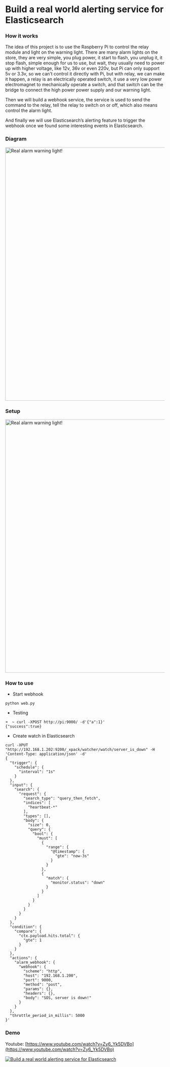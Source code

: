 
# Build a real world alerting service for Elasticsearch

### How it works
The idea of this project is to use the Raspberry Pi to control the relay module and light on the warning light. There are many alarm lights on the store, they are very simple, you plug power, it start to flash, you unplug it, it stop flash, simple enough for us to use, but wait, they usually need to power up with higher voltage, like 12v, 36v or even 220v, but Pi can only support 5v or 3.3v, so we can’t control it directly with Pi, but with relay, we can make it happen, a relay is an electrically operated switch, it use a very low power electromagnet to mechanically operate a switch, and that switch can be the bridge to connect the high power power supply and our warning light.

Then we will build a webhook service, the service is used to send the command to the relay, tell the relay to switch on or off, which also means control the alarm light.

And finally we will use Elasticsearch’s alerting feature to trigger the webhook once we found some interesting events in Elasticsearch.


### Diagram

<img width="800" alt="Real alarm warning light!" src="https://github.com/medcl/pi-warning-light-for-elasticsearch/raw/master/fritzing.png">

### Setup

<img width="800" alt="Real alarm warning light!" src="https://github.com/medcl/pi-warning-light-for-elasticsearch/raw/master/wiring_diagram.jpg">

### How to use

- Start webhook

```
python web.py
```

- Testing

```
➜  ~ curl -XPOST http://pi:9000/ -d'{"a":1}'
{"success":true}
```

- Create watch in Elasticsearch

```
curl -XPUT "http://192.168.1.202:9200/_xpack/watcher/watch/server_is_down" -H 'Content-Type: application/json' -d'
{
  "trigger": {
    "schedule": {
      "interval": "1s"
    }
  },
  "input": {
    "search": {
      "request": {
        "search_type": "query_then_fetch",
        "indices": [
          "heartbeat-*"
        ],
        "types": [],
        "body": {
          "size": 0,
          "query": {
            "bool": {
              "must": [
                {
                  "range": {
                    "@timestamp": {
                      "gte": "now-3s"
                    }
                  }
                },
                {
                  "match": {
                    "monitor.status": "down"
                  }
                }
              ]
            }
          }
        }
      }
    }
  },
  "condition": {
    "compare": {
      "ctx.payload.hits.total": {
        "gte": 1
      }
    }
  },
  "actions": {
    "alarm_webhook": {
      "webhook": {
        "scheme": "http",
        "host": "192.168.1.200",
        "port": 9000,
        "method": "post",
        "params": {},
        "headers": {},
        "body": "SOS, server is down!"
      }
    }
  },
  "throttle_period_in_millis": 5000
}'

```

### Demo

Youtube: [https://www.youtube.com/watch?v=Zy6_Yk5DVBo](https://www.youtube.com/watch?v=Zy6_Yk5DVBo)


[![Build a real world alerting service for Elasticsearch](https://img.youtube.com/vi/Zy6_Yk5DVBo/0.jpg)](https://www.youtube.com/watch?v=Zy6_Yk5DVBo "Build a real world alerting service for Elasticsearch")


